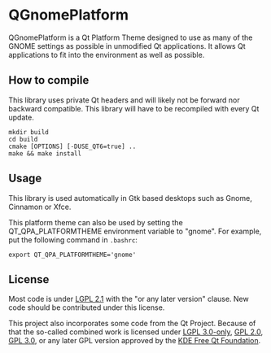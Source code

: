 QGnomePlatform
==========

QGnomePlatform is a Qt Platform Theme designed to use as many of the GNOME settings as possible in unmodified Qt applications. It allows Qt applications to fit into the environment as well as possible.

## How to compile

This library uses private Qt headers and will likely not be forward nor backward compatible. This library will have to be recompiled with every Qt update.

```
mkdir build
cd build
cmake [OPTIONS] [-DUSE_QT6=true] ..
make && make install
```

## Usage

This library is used automatically in Gtk based desktops such as Gnome, Cinnamon or Xfce.

This platform theme can also be used by setting the QT_QPA_PLATFORMTHEME environment variable to "gnome". For example, put the following command in `.bashrc`:

```
export QT_QPA_PLATFORMTHEME='gnome'
```

## License
Most code is under [LGPL 2.1](https://www.gnu.org/licenses/old-licenses/lgpl-2.1.en.html) with the "or any later version" clause. New code should be contributed under this license.

This project also incorporates some code from the Qt Project. Because of that the so-called combined work is licensed under [LGPL 3.0-only](https://www.gnu.org/licenses/lgpl-3.0), [GPL 2.0](https://www.gnu.org/licenses/old-licenses/gpl-2.0), [GPL 3.0](https://www.gnu.org/licenses/gpl-3.0), or any later GPL version approved by the [KDE Free Qt Foundation](https://kde.org/community/whatiskde/kdefreeqtfoundation/).
